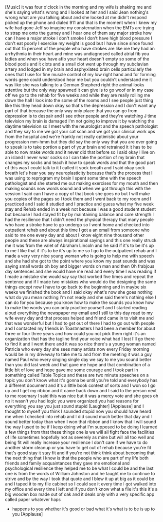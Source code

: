 
[Music]
it was four o&#39;clock in the morning and
my wife is shaking me and she&#39;s saying
what&#39;s wrong and I looked at her and I
said Jean nothing&#39;s wrong what are you
talking about and she looked at me
didn&#39;t respond picked up the phone and
dialed 911 and that is the moment when I
knew my wife had gone Jeff so imagine my
consternation when the EMTs are trying
to strap me onto the gurney and I hear
one of them say major stroke how can I
have a major stroke I don&#39;t smoke I
don&#39;t have high blood pressure
I don&#39;t eat poorly I exercise my weight
is good but I have since since found out
that 15 percent of the people who have
strokes are like me they had an
arrhythmia in their heart and mine was
undiagnosed called atrial fib you ladies
and when you have afib your heart
doesn&#39;t empty so some of the blood pools
and it clots and a small clot went up
through my subclavian artery and lodged
in my brain and asphyxiated brain cells
particularly the ones that I use for
fine muscle control of my low right hand
and for forming words gene could
understood hear me
but you couldn&#39;t understand me it was
like she was talking to a German
Shepherd right the animal looks
attentive but the only way spawned it
can give is to go woof or in my case
off we go to the rehab for five weeks
and while they are really rolling me
down the hall I look into the some of
the rooms and I see people just thing
like this they head down okay so that&#39;s
the depression and I don&#39;t want any part
of that
because the only way only place that you
can go from depression is to despair and
I see other people and they&#39;re watching
J time television my brain is damaged
I&#39;m not going to improve it by watching
the daytime television so I meet with
the neurologist and the speech
pathologist and they say to me we got
your cat scan and we got your clinical
work ups from the hospital and we&#39;re
frankly not really optimistic about your
progression
mm-hmm but they did say the only way
that you are ever going to speak is to
take portion a part of your brain and
retrained it it has to be able to now
make words and it never did that before
so I said okay I live on an island I
never wear socks so I can take the
portion of my brain that changes my
socks and teach it how to speak words
and that the good part of this was I
could talk to it I called it sock breath
and I said okay sock breath let&#39;s hear
you say neuroplasticity because that&#39;s
the process that I was using to
reprogram my brain I spent some time
with the speech pathologist and she
started me out making exercises for my
mouth and then making sounds now words
sound and when we got through this with
the session I said can I have a copy of
that book she goes no but I will make
you copies of the pages so I took them
and I went back to my room and I
practiced and I said it studied and I
practice and guess what
my five week stay and Rehab ended in a
week not because I was a good student
student but because I had stayed fit by
by maintaining balance and core strength
I had the resilience that I didn&#39;t need
the physical therapy that many people
who have a stroke have to go undergo so
I went home and checked into outpatient
rehab and about this time I got a an
email from someone who said to me one
every day and about I know eight nine
thousand other people and these are
always inspirational sayings and this
one really struck me it was from the
valet of Abraham Lincoln and he said if
it&#39;s to be it&#39;s up to me I like that
if it&#39;s to be it&#39;s up to me so I go to
the outpatient rehab and I made a very
very nice young woman who is going to
help me with speech and she had she got
to the point where you know my past
sounds and was saying small words oh boy
and bigger words oh man
and then Oh frabjous day sentences and
she would have me read and every time I
was reading if I made a mistake
she would say say that worked five times
and repeat the sentence and if I made
two mistakes who would do the designing
the same things except now I have to go
back to the beginning and in maybe six
weeks we finished the book and I said
okay what&#39;s now she goes nothing what do
you mean nothing I&#39;m not ready and she
said there&#39;s nothing else I can do for
you because you know how to make the
sounds you know how to make the words
you can only practice yourself and I
started reading aloud everything the
newspaper my email and I still to this
day read to my wife every day and that
process helped and friend came in to
visit me and that was wonderful
but I had to get out of there I had to
go out with people and I contacted my
friends in Toastmasters I had been a
member for about three or four three
years and how could you not pick them
right it&#39;s an organization that has the
tagline find your voice what had I lost
I&#39;ll go there to find it
and I went there and it was so nice
there&#39;s a young woman named Patricia who
every day she sees many artists now
every Friday morning would be in my
driveway to take me to and from the
meeting it was a guy named Paul who
every singing single day we say to me
you sound better than you did last week
and that gave me hope and that
combination of a little bit of love and
hope gave me some courage and I took
part in something called Table Topics
and these are two minute speeches on a
topic you don&#39;t know what it&#39;s gonna be
until you&#39;re told and everybody has a
different document and it&#39;s a little
book contest of sorts and I won so I go
up and I get my ribbon and it came back
down and I said to the person next to me
rosemary I said this was nice but it was
a mercy vote and she goes oh no it
wasn&#39;t you had logic you were organized
you had reasons for everything you say
you just sound stupid
[Laughter]
[Applause]
and I thought to myself you think I
sounded stupid now you should have heard
me when I checked into rehab and I did
sound much better that day and I sound
better today than when I won that ribbon
and I know that I will sound the way I
used to be if I keep doing what I&#39;m
supposed to be doing I learned a few
things from that these things one is we
will all fight face the facilities of
life sometimes hopefully not as severely
as mine but will all too well and being
fit will really increase your resilience
I don&#39;t care if we have to do another
storm cleanup or you have to get out of
rehab because you&#39;re fit that&#39;s good
stay it stay fit and if you&#39;re not think
think about becoming that the next thing
that I know is that the people who are
part of my life both friends and family
acquaintances they gave me emotional and
psychological resilience they helped me
to be what I could be and the last one
is from the words of William Johnston
and he taught me to continue to strive
and by the way I took that quote and I
blew it up at big as it could be and I
taped it to my file cabinet so I could
see it every time I got walked into my
office and every time I left and if you
don&#39;t know what a file
it&#39;s this it&#39;s a big wooden box made out
of oak and it deals only with a very
specific app called paper whatever haps
- happens to you whether it&#39;s good or
bad what it&#39;s what is to be is up to you
[Applause]
